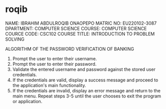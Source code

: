 # roqib
NAME: IBRAHIM ABDULROQIB ONAOPEPO
MATRIC NO: EU220102-3087
DPARTMENT: COMPUTER SCIENCE
COURSE: COMPUTER SCIENCE
COURCE CODE: CSC102
COURSE TITLE: INTRODUCTION TO PROBLEM SOLVING


ALGORITHM OF THE PASSWORD VERIFICATION OF BANKING
1. Prompt the user to enter their username.
2. Prompt the user to enter their password.
3. Validate the entered username and password against the stored user credentials.
4. If the credentials are valid, display a success message and proceed to the application's main functionality.
5. If the credentials are invalid, display an error message and return to the main menu.
Repeat steps 3-5 until the user chooses to exit the program or application.
